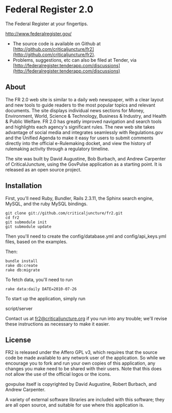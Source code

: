 Federal Register 2.0
========

The Federal Register at your fingertips.
 
http://www.federalregister.gov/

* The source code is available on Github at [http://github.com/criticaljuncture/fr2](http://github.com/criticaljuncture/fr2).
* Problems, suggestions, etc can also be filed at Tender, via [http://federalregister.tenderapp.com/discussions](http://federalregister.tenderapp.com/discussions)

About
------------

The FR 2.0 web site is similar to a daily web newspaper, with a clear layout and new tools to guide readers to the most popular topics and relevant documents. The site displays individual news sections for Money, Environment, World, Science & Technology, Business & Industry, and Health & Public Welfare. FR 2.0 has greatly improved navigation and search tools and highlights each agency's significant rules. The new web site takes advantage of social media and integrates seamlessly with Regulations.gov and the Unified Agenda to make it easy for users to submit comments directly into the official e-Rulemaking docket, and view the history of rulemaking activity through a regulatory timeline.

The site was built by David Augustine, Bob Burbach, and Andrew Carpenter of CriticalJuncture, using the GovPulse application as a starting point. It is released as an open source project.

Installation
------------

First, you'll need Ruby, Bundler, Rails 2.3.11, the Sphinx search engine, MySQL, and the ruby MySQL bindings.

    git clone git://github.com/criticaljuncture/fr2.git
    cd fr2
    git submodule init
    git submodule update
    
Then you'll need to create the config/database.yml and config/api_keys.yml files, based on the examples.

Then:

    bundle install
    rake db:create
    rake db:migrate

To fetch data, you'll need to run

    rake data:daily DATE=2010-07-26

To start up the application, simply run

   script/server

Contact us at fr2@criticaljuncture.org if you run into any trouble; we'll revise these instructions as necessary to make it easier.

License
-------

FR2 is released under the Affero GPL v3, which requires that the source code be made available to any network user of the application. So while we encourage you to fork and run your own copies of this application, any changes you make need to be shared with their users.  Note that this does not allow the use of the official logos or the icons.

govpulse itself is copyrighted by David Augustine, Robert Burbach, and Andrew Carpenter.

A variety of external software libraries are included with this software; they are all open source, and suitable for use where this application is.

